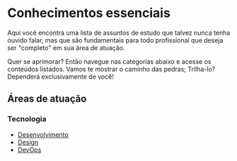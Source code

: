 # Conhecimentos essenciais
Aqui você encontra uma lista de assuntos de estudo que talvez nunca tenha ouvido falar, mas que são fundamentais para todo profissional que deseja ser "completo" em sua área de atuação.

Quer se aprimorar? Então navegue nas categorias abaixo e acesse os conteúdos listados.
Vamos te mostrar o caminho das pedras; Trilha-lo? Dependerá exclusivamente de você!

## Áreas de atuação

### Tecnologia
- [Desenvolvimento](/technology/development.md)
- [Design](/technology/design.md)
- [DevOps](/technology/devops.md)
